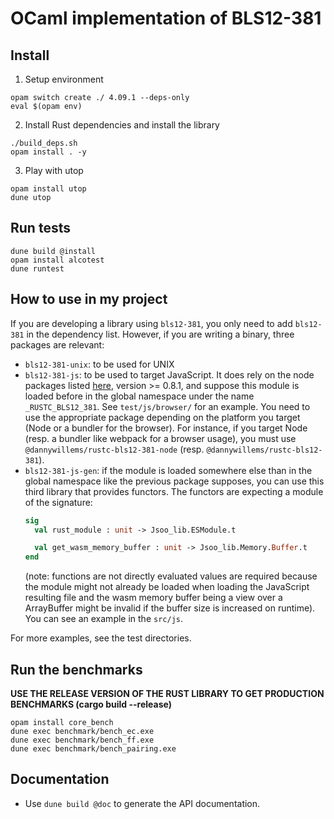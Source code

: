 # OCaml implementation of BLS12-381


## Install

1. Setup environment
```
opam switch create ./ 4.09.1 --deps-only
eval $(opam env)
```

2. Install Rust dependencies and install the library


```
./build_deps.sh
opam install . -y
```

3. Play with utop

```
opam install utop
dune utop
```

## Run tests

```
dune build @install
opam install alcotest
dune runtest
```

## How to use in my project

If you are developing a library using `bls12-381`, you only need to add `bls12-381` in the dependency list.
However, if you are writing a binary, three packages are relevant:
- `bls12-381-unix`: to be used for UNIX
- `bls12-381-js`: to be used to target JavaScript. It does rely on the node
  packages listed
  [here](https://gitlab.com/dannywillems/rustc-bls12-381/-/packages), version >=
  0.8.1, and suppose this module is loaded before in the global namespace under
  the name `_RUSTC_BLS12_381`. See `test/js/browser/` for an example. You need
  to use the appropriate package depending on the platform you target (Node or a
  bundler for the browser). For instance, if you target Node (resp. a bundler
  like webpack for a browser usage), you must use
  `@dannywillems/rustc-bls12-381-node` (resp. `@dannywillems/rustc-bls12-381`).
- `bls12-381-js-gen`: if the module is loaded somewhere else than in the global
  namespace like the previous package supposes, you can use this third library
  that provides functors. The functors are expecting a module of the signature:
  ```ocaml
  sig
    val rust_module : unit -> Jsoo_lib.ESModule.t

    val get_wasm_memory_buffer : unit -> Jsoo_lib.Memory.Buffer.t
  end
  ```
  (note: functions are not directly evaluated values are required because the module might not already be loaded when loading the JavaScript resulting file and the wasm memory buffer being a view over a ArrayBuffer might be invalid if the buffer size is increased on runtime). You can see an example in the `src/js`.

For more examples, see the test directories.

## Run the benchmarks

**USE THE RELEASE VERSION OF THE RUST LIBRARY TO GET PRODUCTION BENCHMARKS (cargo build --release)**

```
opam install core_bench
dune exec benchmark/bench_ec.exe
dune exec benchmark/bench_ff.exe
dune exec benchmark/bench_pairing.exe
```

## Documentation

- Use `dune build @doc` to generate the API documentation.
